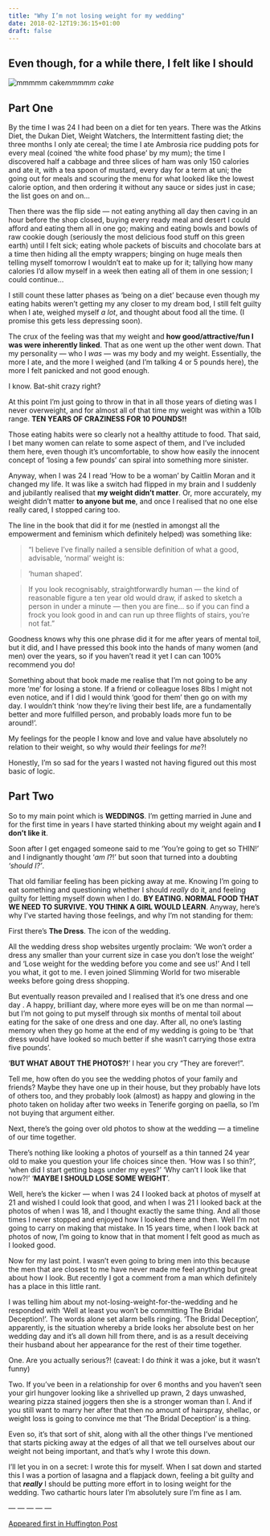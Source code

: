 ```yaml
---
title: "Why I’m not losing weight for my wedding"
date: 2018-02-12T19:36:15+01:00
draft: false
---
```

## Even though, for a while there, I felt like I should

![mmmmm cake](https://cdn-images-1.medium.com/max/2000/1*xKLdRtb-WRWcqiCK3eIpOw.jpeg)*mmmmm cake*

## Part One

By the time I was 24 I had been on a diet for ten years. There was the Atkins Diet, the Dukan Diet, Weight Watchers, the Intermittent fasting diet; the three months I only ate cereal; the time I ate Ambrosia rice pudding pots for every meal (coined ‘the white food phase’ by my mum); the time I discovered half a cabbage and three slices of ham was only 150 calories and ate it, with a tea spoon of mustard, every day for a term at uni; the going out for meals and scouring the menu for what looked like the lowest calorie option, and then ordering it without any sauce or sides just in case; the list goes on and on…

Then there was the flip side — not eating anything all day then caving in an hour before the shop closed, buying every ready meal and desert I could afford and eating them all in one go; making and eating bowls and bowls of raw cookie dough (seriously the most delicious food stuff on this green earth) until I felt sick; eating whole packets of biscuits and chocolate bars at a time then hiding all the empty wrappers; binging on huge meals then telling myself tomorrow I wouldn’t eat to make up for it; tallying how many calories I’d allow myself in a week then eating all of them in one session; I could continue…

I still count these latter phases as ‘being on a diet’ because even though my eating habits weren’t getting my any closer to my dream bod, I still felt guilty when I ate, weighed myself *a lot*, and thought about food all the time. (I promise this gets less depressing soon).

The crux of the feeling was that my weight and **how good/attractive/fun I was were inherently linked**. That as one went up the other went down. That my personality — who I _was_ — was my body and my weight. Essentially, the more I ate, and the more I weighed (and I’m talking 4 or 5 pounds here), the more I felt panicked and not good enough.

I know. Bat-shit crazy right?

At this point I’m just going to throw in that in all those years of dieting was I never overweight, and for almost all of that time my weight was within a 10lb range. **TEN YEARS OF CRAZINESS FOR 10 POUNDS!!**

Those eating habits were so clearly not a healthy attitude to food. That said, I bet many women can relate to some aspect of them, and I’ve included them here, even though it’s uncomfortable, to show how easily the innocent concept of ‘losing a few pounds’ can spiral into something more sinister.

Anyway, when I was 24 I read ‘How to be a woman’ by Caitlin Moran and it changed my life. It was like a switch had flipped in my brain and I suddenly and jubilantly realised that **my weight didn’t matter**. Or, more accurately, my weight didn’t matter **to anyone but me**, and once I realised that no one else really cared, I stopped caring too.

The line in the book that did it for me (nestled in amongst all the empowerment and feminism which definitely helped) was something like:

>   “I believe I’ve finally nailed a sensible definition of what a good, advisable, ‘normal’ weight is:

>   ‘human shaped’.

>    If you look recognisably, straightforwardly human — the kind of reasonable figure a ten year old would draw, if asked to sketch a person in under a minute — then you are fine… so if you can find a frock you look good in and can run up three flights of stairs, you’re not fat.”

Goodness knows why this one phrase did it for me after years of mental toil, but it did, and I have pressed this book into the hands of many women (and men) over the years, so if you haven’t read it yet I can can 100% recommend you do!

Something about that book made me realise that I’m not going to be any more ‘me’ for losing a stone. If a friend or colleague loses 8lbs I might not even notice, and if I did I would think ‘good for them’ then go on with my day. I wouldn’t think ‘now they’re living their best life, are a fundamentally better and more fulfilled person, and probably loads more fun to be around!’.

My feelings for the people I know and love and value have absolutely no relation to their weight, so why would *their* feelings for *me*?!

Honestly, I’m so sad for the years I wasted not having figured out this most basic of logic.

## Part Two

So to my main point which is **WEDDINGS**. I’m getting married in June and for the first time in years I have started thinking about my weight again and **I don’t like it**.

Soon after I get engaged someone said to me ‘You’re going to get so THIN!’ and I indignantly thought ‘*am I*?!’ but soon that turned into a doubting _‘should I?’_.

That old familiar feeling has been picking away at me. Knowing I’m going to eat something and questioning whether I should *really* do it, and feeling guilty for letting myself down when I do. **BY EATING. NORMAL FOOD THAT WE NEED TO SURVIVE. YOU THINK A GIRL WOULD LEARN**. Anyway, here’s why I’ve started having those feelings, and why I’m not standing for them:

First there’s **The Dress**. The icon of the wedding.

All the wedding dress shop websites urgently proclaim: ‘We won’t order a dress any smaller than your current size in case you don’t lose the weight’ and ‘Lose weight for the wedding before you come and see us!’ And I tell you what, it got to me. I even joined Slimming World for two miserable weeks before going dress shopping.

But eventually reason prevailed and I realised that it’s one dress and one day . A happy, brilliant day, where more eyes will be on me than normal — but I’m not going to put myself through six months of mental toil about eating for the sake of one dress and one day. After all, no one’s lasting memory when they go home at the end of my wedding is going to be ‘that dress would have looked so much better if she wasn’t carrying those extra five pounds’.

‘**BUT WHAT ABOUT THE PHOTOS?!**’ I hear you cry “They are forever!”.

Tell me, how often do you see the wedding photos of your family and friends? Maybe they have one up in their house, but they probably have lots of others too, and they probably look (almost) as happy and glowing in the photo taken on holiday after two weeks in Tenerife gorging on paella, so I’m not buying that argument either.

Next, there’s the going over old photos to show at the wedding — a timeline of our time together.

There’s nothing like looking a photos of yourself as a thin tanned 24 year old to make you question your life choices since then. ‘How was I so thin?’, ‘when did I start getting bags under my eyes?’ ‘Why can’t I look like that now?!’ ‘**MAYBE I SHOULD LOSE SOME WEIGHT**’.

Well, here’s the kicker — when I was 24 I looked back at photos of myself at 21 and wished I could look that good, and when I was 21 I looked back at the photos of when I was 18, and I thought exactly the same thing. And all those times I never stopped and enjoyed how I looked there and then. Well I’m not going to carry on making that mistake. In 15 years time, when I look back at photos of now, I’m going to know that in that moment I felt good as much as I looked good.

Now for my last point. I wasn’t even going to bring men into this because the men that are closest to me have never made me feel anything but great about how I look. But recently I got a comment from a man which definitely has a place in this little rant.

I was telling him about my not-losing-weight-for-the-wedding and he responded with ‘Well at least you won’t be committing The Bridal Deception!’. The words alone set alarm bells ringing. ‘The Bridal Deception’, apparently, is the situation whereby a bride looks her absolute best on her wedding day and it’s all down hill from there, and is as a result deceiving their husband about her appearance for the rest of their time together.

One. Are you actually serious?! (caveat: I do _think_ it was a joke, but it wasn’t funny)

Two. If you’ve been in a relationship for over 6 months and you haven’t seen your girl hungover looking like a shrivelled up prawn, 2 days unwashed, wearing pizza stained joggers then she is a stronger woman than I. And if you still want to marry her after that then no amount of hairspray, shellac, or weight loss is going to convince me that ‘The Bridal Deception’ is a thing.

Even so, it’s that sort of shit, along with all the other things I’ve mentioned that starts picking away at the edges of all that we tell ourselves about our weight not being important, and that’s why I wrote this down.

I’ll let you in on a secret: I wrote this for myself. When I sat down and started this I was a portion of lasagna and a flapjack down, feeling a bit guilty and that ***really*** I should be putting more effort in to losing weight for the wedding. Two cathartic hours later I’m absolutely sure I’m fine as I am.

— — — — —

[Appeared first in Huffington Post](http://www.huffingtonpost.co.uk/entry/why-im-not-losing-weight-for-my-wedding-even-though_uk_5a85a85ae4b00e7aba2d297a)
